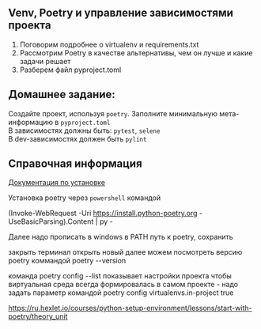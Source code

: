 ## Venv, Poetry и управление зависимостями проекта  
1. Поговорим подробнее о virtualenv и requirements.txt
2. Рассмотрим Poetry в качестве альтернативы, чем он лучше и какие задачи решает
3. Разберем файл pyproject.toml  

## Домашнее задание:  
Создайте проект, используя `poetry`. Заполните минимальную мета-информацию в `pyproject.toml`  
В зависимостях должны быть: `pytest`, `selene`  
В dev-зависимостях должен быть `pylint`  

## Справочная информация
[Документация по установке](https://python-poetry.org/docs/#installing-with-the-official-installer)  


Установка poetry через `powershell` командой   

(Invoke-WebRequest -Uri https://install.python-poetry.org -UseBasicParsing).Content | py -

Далее надо прописать в windows в PATH путь к poetry, сохранить

закрыть терминал открыть новый
далее можем посмотреть версию poetry коммандой 
poetry --version

команда poetry config --list показывает настройки проекта
чтобы виртуальная среда всегда формировалась в самом проекте - надо задать параметр командой
poetry config virtualenvs.in-project true




https://ru.hexlet.io/courses/python-setup-environment/lessons/start-with-poetry/theory_unit